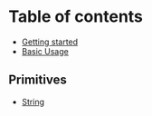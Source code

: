 # Table of contents

* [Getting started](README.md)
* [Basic Usage](basic-usage.md)

## Primitives

* [String](primitives/string.md)
